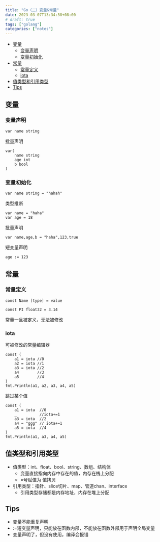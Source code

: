 ```yaml
---
title: "Go（二）变量&常量"
date: 2023-03-07T13:34:58+08:00
# draft: true
tags: ["golang"]
categories: ["notes"]
---
```


<!-- TOC -->

- [变量](#%E5%8F%98%E9%87%8F)
    - [变量声明](#%E5%8F%98%E9%87%8F%E5%A3%B0%E6%98%8E)
    - [变量初始化](#%E5%8F%98%E9%87%8F%E5%88%9D%E5%A7%8B%E5%8C%96)
- [常量](#%E5%B8%B8%E9%87%8F)
    - [常量定义](#%E5%B8%B8%E9%87%8F%E5%AE%9A%E4%B9%89)
    - [iota](#iota)
- [值类型和引用类型](#%E5%80%BC%E7%B1%BB%E5%9E%8B%E5%92%8C%E5%BC%95%E7%94%A8%E7%B1%BB%E5%9E%8B)
- [Tips](#tips)

<!-- /TOC -->
## 变量
### 变量声明

```golang
var name string
```
<!--more-->
批量声明
```golang
var(
    name string
    age int
    b bool
)
```

### 变量初始化
```golang
var name string = "hahah"
```

类型推断
```golang
var name = "haha"
var age = 18
```
批量声明
```golang
var name,age,b = "haha",123,true
```
短变量声明   
```golang
age := 123
```



## 常量
### 常量定义
`const Name [type] = value`
```golang
const PI float32 = 3.14
```
常量一旦被定义，无法被修改

### iota
可被修改的常量编辑器

```golang
const (
    a1 = iota //0
    a2 = iota //1
    a3 = iota //2
    a4        //3
    a5        //4
)
fmt.Println(a1, a2, a3, a4, a5)
```
跳过某个值

```golang
const (
    a1 = iota  //0
    _          //iota+=1
    a3 = iota  //2
    a4 = "ggg" // iota+=1
    a5 = iota  //4
)
fmt.Println(a1, a3, a4, a5)
```


## 值类型和引用类型
  - 值类型：int、float、bool、string、数组、结构体
    - 变量直接指向内存中存在的值，内存在栈上分配
    - =号赋值为 值拷贝
  - 引用类型：指针、slice切片、map、管道chan、interface 
    - 引用类型存储都是内存地址，内存在堆上分配


## Tips
- 变量不能重复声明
- :=短变量声明，只能放在函数内部，不能放在函数外部用于声明全局变量
- 变量声明了，但没有使用，编译会报错
